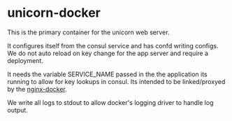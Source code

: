 # unicorn-docker
This is the primary container for the unicorn web server.

It configures itself from the consul service and has confd writing configs. We do not auto reload on key change for the app server and require a deployment.

It needs the variable SERVICE_NAME passed in the the application its running to allow for key lookups in consul.
Its intended to be linked/proxyed by the [nginx-docker](https://github.com/ridecharge/nginx-docker).

We write all logs to stdout to allow docker's logging driver to handle log output.
